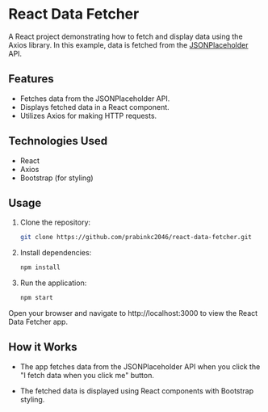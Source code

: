 # React Data Fetcher

A React project demonstrating how to fetch and display data using the Axios library. In this example, data is fetched from the [JSONPlaceholder](https://jsonplaceholder.typicode.com/) API.

## Features

- Fetches data from the JSONPlaceholder API.
- Displays fetched data in a React component.
- Utilizes Axios for making HTTP requests.

## Technologies Used

- React
- Axios
- Bootstrap (for styling)

## Usage

1. Clone the repository:

   ```bash
   git clone https://github.com/prabinkc2046/react-data-fetcher.git

2. Install dependencies:

	```bash
	npm install

3. Run the application:

	```bash
	npm start

Open your browser and navigate to http://localhost:3000 to view the React Data Fetcher app.

## How it Works

- The app fetches data from the 			  JSONPlaceholder API when you click the "I fetch data when you click me" button.

- The fetched data is displayed using React components with Bootstrap styling.